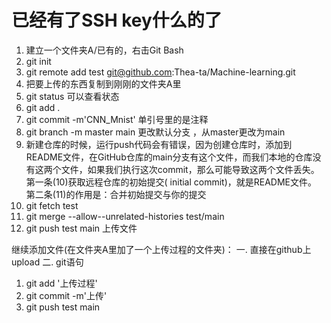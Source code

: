 # 已经有了SSH key什么的了
1. 建立一个文件夹A/已有的，右击Git Bash
2. git init
3.  git remote add test git@github.com:Thea-ta/Machine-learning.git
4.  把要上传的东西复制到刚刚的文件夹A里
5.  git status 可以查看状态
6. git add .
7. git commit -m'CNN_Mnist' 单引号里的是注释
8. git branch -m master main 更改默认分支 ，从master更改为main
9. 新建仓库的时候，运行push代码会有错误，因为创建仓库时，添加到README文件，在GitHub仓库的main分支有这个文件，而我们本地的仓库没有这两个文件，如果我们执行这次commit，那么可能导致这两个文件丢失。第一条(10)获取远程仓库的初始提交( initial commit)，就是README文件。  第二条(11)的作用是：合并初始提交与你的提交
10. git fetch test
11. git merge --allow--unrelated-histories test/main
12. git push test main 上传文件

继续添加文件(在文件夹A里加了一个上传过程的文件夹)：
一. 直接在github上upload
二. git语句
1.  git add '上传过程'
2.  git commit -m'上传'
3.  git push test main

